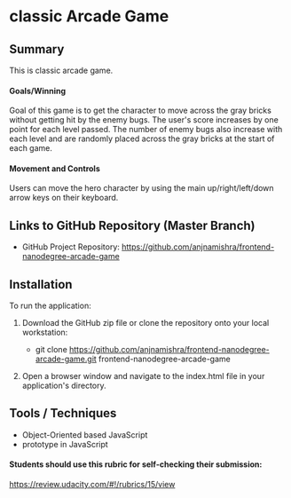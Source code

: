
# classic Arcade Game

## Summary
This is classic arcade game.

#### Goals/Winning
Goal of this game is to get the character to move across the gray bricks without getting hit by the enemy bugs. The user's score increases by one point for each level passed. The number of enemy bugs also increase with each level and are randomly placed across the gray bricks at the start of each game.

#### Movement and Controls
Users can move the hero character by using the main up/right/left/down arrow keys on their keyboard.

## Links to GitHub Repository (Master Branch)
* GitHub Project Repository:
https://github.com/anjnamishra/frontend-nanodegree-arcade-game

## Installation
To run the application:

1. Download the GitHub zip file or clone the repository onto your local workstation:
	* git clone https://github.com/anjnamishra/frontend-nanodegree-arcade-game.git frontend-nanodegree-arcade-game

2. Open a browser window and navigate to the index.html file in your application's directory.

## Tools / Techniques
- Object-Oriented based JavaScript
- prototype in JavaScript

#### Students should use this rubric for self-checking their submission:
https://review.udacity.com/#!/rubrics/15/view
